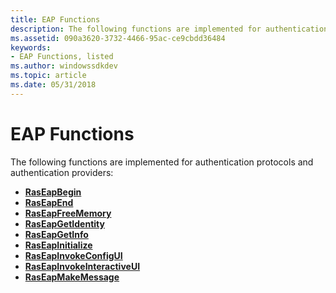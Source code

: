 ```yaml
---
title: EAP Functions
description: The following functions are implemented for authentication protocols and authentication providers.
ms.assetid: 090a3620-3732-4466-95ac-ce9cbdd36484
keywords:
- EAP Functions, listed
ms.author: windowssdkdev
ms.topic: article
ms.date: 05/31/2018
---
```


# EAP Functions

The following functions are implemented for authentication protocols and authentication providers:

-   [**RasEapBegin**](https://msdn.microsoft.com/en-us/library/Aa363520(v=VS.85).aspx)
-   [**RasEapEnd**](https://msdn.microsoft.com/en-us/library/Aa363521(v=VS.85).aspx)
-   [**RasEapFreeMemory**](/previous-versions/windows/desktop/api/Raseapif/nf-raseapif-raseapfreememory)
-   [**RasEapGetIdentity**](/previous-versions/windows/desktop/api/Raseapif/nf-raseapif-raseapgetidentity)
-   [**RasEapGetInfo**](/previous-versions/windows/desktop/api/Raseapif/nf-raseapif-raseapgetinfo)
-   [**RasEapInitialize**](https://msdn.microsoft.com/en-us/library/Aa363527(v=VS.85).aspx)
-   [**RasEapInvokeConfigUI**](/previous-versions/windows/desktop/api/Raseapif/nf-raseapif-raseapinvokeconfigui)
-   [**RasEapInvokeInteractiveUI**](/previous-versions/windows/desktop/api/Raseapif/nf-raseapif-raseapinvokeinteractiveui)
-   [**RasEapMakeMessage**](https://msdn.microsoft.com/en-us/library/Aa363532(v=VS.85).aspx)

 

 




